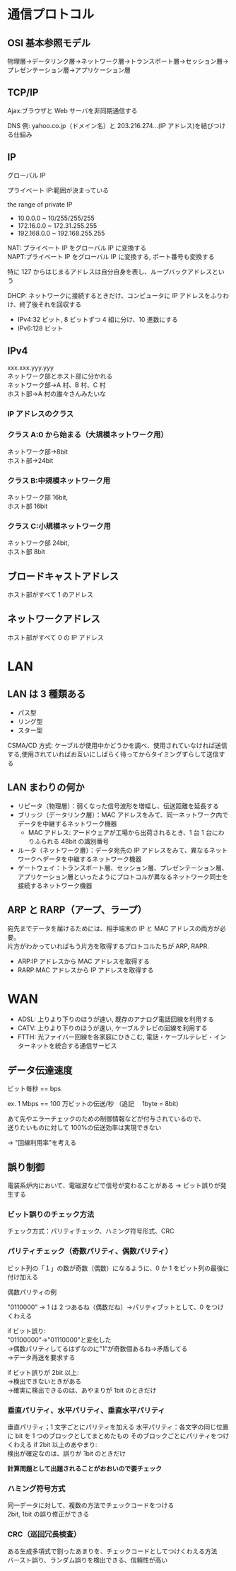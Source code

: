 # 通信プロトコル

## OSI 基本参照モデル

物理層->データリンク層->ネットワーク層->トランスポート層->セッション層->プレゼンテーション層->アプリケーション層

## TCP/IP

Ajax:ブラウザと Web サーバを非同期通信する

DNS 例: yahoo.co.jp（ドメイン名）と 203.216.274...(IP アドレス)を結びつける仕組み

## IP

グローバル IP

プライベート IP:範囲が決まっている

the range of private IP

- 10.0.0.0 ~ 10/255/255/255
- 172.16.0.0 ~ 172.31.255.255
- 192.168.0.0 ~ 192.168.255.255

NAT: プライベート IP をグローバル IP に変換する  
NAPT:プライベート IP をグローバル IP に変換する, ポート番号も変換する

特に 127 からはじまるアドレスは自分自身を表し、ループバックアドレスという

DHCP: ネットワークに接続するときだけ、コンピュータに IP アドレスをふりわけ、終了後それを回収する

- IPv4:32 ビット, 8 ビットずつ 4 組に分け、10 進数にする
- IPv6:128 ビット

## IPv4

xxx.xxx.yyy.yyy  
ネットワーク部とホスト部に分かれる  
ネットワーク部->A 村、B 村、C 村  
ホスト部->A 村の誰々さんみたいな

### IP アドレスのクラス

### クラス A:0 から始まる（大規模ネットワーク用）

ネットワーク部->8bit  
ホスト部->24bit

### クラス B:中規模ネットワーク用

ネットワーク部 16bit,  
ホスト部 16bit

### クラス C:小規模ネットワーク用

ネットワーク部 24bit,  
ホスト部 8bit

## ブロードキャストアドレス

ホスト部がすべて 1 のアドレス

## ネットワークアドレス

ホスト部がすべて 0 の IP アドレス

# LAN

## LAN は 3 種類ある

- パス型
- リング型
- スター型

CSMA/CD 方式:
ケーブルが使用中かどうかを調べ、使用されていなければ送信する,使用されていればお互いにしばらく待ってからタイミングずらして送信する

## LAN まわりの何か

- リピータ（物理層）：弱くなった信号波形を増幅し、伝送距離を延長する
- ブリッジ（データリンク層）：MAC アドレスをみて、同一ネットワーク内でデータを中継するネットワーク機器
  - MAC アドレス: アードウェアが工場から出荷されるとき、1 台 1 台にわりふられる 48bit の識別番号
- ルータ（ネットワーク層）：データ宛先の IP アドレスをみて、異なるネットワークへデータを中継するネットワーク機器
- ゲートウェイ：トランスポート層、セッション層、プレゼンテーション層、アプリケーション層といったようにプロトコルが異なるネットワーク同士を接続するネットワーク機器

## ARP と RARP（アープ、ラープ）

宛先までデータを届けるためには、相手端末の IP と MAC アドレスの両方が必要。  
片方がわかっていればもう片方を取得するプロトコルたちが ARP, RAPR.

- ARP:IP アドレスから MAC アドレスを取得する
- RARP:MAC アドレスから IP アドレスを取得する

# WAN

- ADSL: 上りより下りのほうが速い, 既存のアナログ電話回線を利用する
- CATV: 上りより下りのほうが速い, ケーブルテレビの回線を利用する
- FTTH: 光ファイバー回線を各家庭にひきこむ, 電話・ケーブルテレビ・インターネットを統合する通信サービス

## データ伝達速度

ビット毎秒 == bps

ex. 1 Mbps == 100 万ビットの伝送/秒
（追記　 1byte = 8bit)

あて先やエラーチェックのための制御情報などが付与されているので、  
送りたいものに対して 100%の伝送効率は実現できない

-> "回線利用率"を考える

## 誤り制御

電装系炉内において、電磁波などで信号が変わることがある -> ビット誤りが発生する

### ビット誤りのチェック方法

チェック方式：パリティチェック、ハミング符号形式、CRC

### パリティチェック（奇数パリティ、偶数パリティ）

ビット列の「１」の数が奇数（偶数）になるように、0 か 1 をビット列の最後に付け加える

偶数パリティの例

"0110000" -> 1 は 2 つあるね（偶数だね）->パリティブットとして、0 をつけくわえる

if ビット誤り:  
 "01100000"->"01110000"と変化した  
 ->偶数パリティしてるはずなのに"1"が奇数個あるね->矛盾してる  
 ->データ再送を要求する

if ビット誤りが 2bit 以上:  
 ->検出できないときがある  
 ->確実に検出できるのは、あやまりが 1bit のときだけ

### 垂直パリティ、水平パリティ、垂直水平パリティ

垂直パリティ；1 文字ごとにパリティを加える
水平パリティ：各文字の同じ位置に bit を 1 つのブロックとしてまとめたもの
そのブロックごとにパリティをつけくわえる
if 2bit 以上のあやまり:  
 検出が確定なのは、誤りが 1bit のときだけ

**計算問題として出題されることがおおいので要チェック**

### ハミング符号方式

同一データに対して、複数の方法でチェックコードをつける  
2bit, 1bit の誤り修正ができる

### CRC（巡回冗長検査）

ある生成多項式で割ったあまりを、チェックコードとしてつけくわえる方法  
バースト誤り、ランダム誤りを検出できる、信頼性が高い
